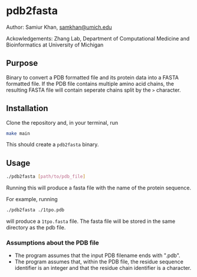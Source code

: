 # pdb2fasta

Author: Samiur Khan, samkhan@umich.edu

Ackowledgements: Zhang Lab, Department of Computational Medicine and
Bioinformatics at University of Michigan

## Purpose

Binary to convert a PDB formatted file and its protein data into a
FASTA formatted file. If the PDB file contains multiple amino acid chains,
the resulting FASTA file will contain seperate chains split by the `>`
character.

## Installation
Clone the repository and, in your terminal, run
```bash
make main
```
This should create a `pdb2fasta` binary.

## Usage
```bash
./pdb2fasta [path/to/pdb_file]
```
Running this will produce a fasta file with the name of the protein sequence.

For example, running
```bash
./pdb2fasta ./1tpo.pdb
```
will produce a `1tpo.fasta` file. The fasta file will be stored in the same
directory as the pdb file.

### Assumptions about the PDB file

- The program assumes that the input PDB filename ends with ".pdb".
- The program assumes that, within the PDB file, the residue sequence identifier
is an integer and that the residue chain identifier is a character.
